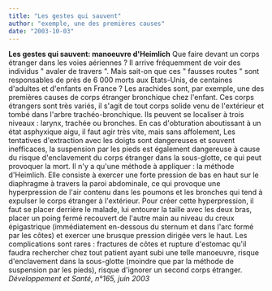 ```yaml
---
title: "Les gestes qui sauvent"
author: "exemple, une des premières causes"
date: "2003-10-03"
---
```


**Les gestes qui sauvent: manoeuvre d'Heimlich** Que faire devant un corps étranger dans les voies aériennes ? Il arrive fréquemment de voir des individus " avaler de travers ". Mais sait-on que ces " fausses routes " sont responsables de près de 6 000 morts aux Etats-Unis, de centaines d'adultes et d'enfants en France ? Les arachides sont, par exemple, une des premières causes de corps étranger bronchique chez l'enfant. Ces corps étrangers sont très variés, il s'agit de tout corps solide venu de l'extérieur et tombé dans l'arbre trachéo-bronchique. Ils peuvent se localiser à trois niveaux : larynx, trachée ou bronches. En cas d'obturation aboutissant à un état asphyxique aigu, il faut agir très vite, mais sans affolement, Les tentatives d'extraction avec les doigts sont dangereuses et souvent inefficaces, la suspension par les pieds est également dangereuse à cause du risque d'enclavement du corps étranger dans la sous-glotte, ce qui peut provoquer la mort. Il n'y a qu'une méthode à appliquer : la méthode d'Heimlich. Elle consiste à exercer une forte pression de bas en haut sur le diaphragme à travers la paroi abdominale, ce qui provoque une hyperpression de l'air contenu dans les poumons et les bronches qui tend à expulser le corps étranger à l'extérieur. Pour créer cette hyperpression, il faut se placer derrière le malade, lui entourer la taille avec les deux bras, placer un poing fermé recouvert de l'autre main au niveau du creux épigastrique (immédiatement en-dessous du sternum et dans l'arc formé par les côtes) et exercer une brusque pression dirigée vers le haut. Les complications sont rares : fractures de côtes et rupture d'estomac qu'il faudra rechercher chez tout patient ayant subi une telle manoeuvre, risque d'enclavement dans la sous-glotte (moindre que par la méthode de suspension par les pieds), risque d'ignorer un second corps étranger. *Développement et Santé, n°165, juin 2003*
